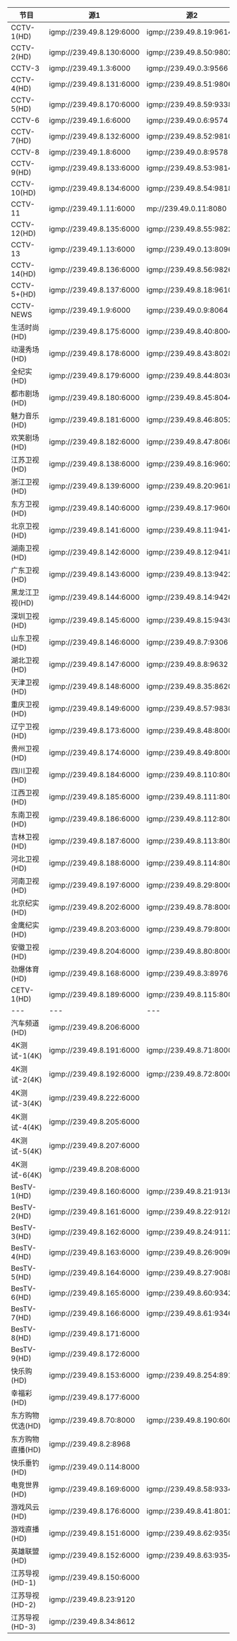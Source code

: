 
节目 | 源1 | 源2 |
---|---|---|
CCTV-1(HD) | igmp://239.49.8.129:6000 | igmp://239.49.8.19:9614
CCTV-2(HD) | igmp://239.49.8.130:6000 | igmp://239.49.8.50:9802
CCTV-3 | igmp://239.49.1.3:6000 | igmp://239.49.0.3:9566
CCTV-4(HD) | igmp://239.49.8.131:6000 | igmp://239.49.8.51:9806
CCTV-5(HD) | igmp://239.49.8.170:6000 | igmp://239.49.8.59:9338
CCTV-6 | igmp://239.49.1.6:6000 | igmp://239.49.0.6:9574
CCTV-7(HD) | igmp://239.49.8.132:6000 | igmp://239.49.8.52:9810
CCTV-8 | igmp://239.49.1.8:6000 | igmp://239.49.0.8:9578
CCTV-9(HD) | igmp://239.49.8.133:6000 | igmp://239.49.8.53:9814
CCTV-10(HD) | igmp://239.49.8.134:6000 | igmp://239.49.8.54:9818
CCTV-11 | igmp://239.49.1.11:6000 | mp://239.49.0.11:8080
CCTV-12(HD) | igmp://239.49.8.135:6000 | igmp://239.49.8.55:9822
CCTV-13 | igmp://239.49.1.13:6000 | igmp://239.49.0.13:8096
CCTV-14(HD) | igmp://239.49.8.136:6000 | igmp://239.49.8.56:9826
CCTV-5+(HD) | igmp://239.49.8.137:6000 | igmp://239.49.8.18:9610
CCTV-NEWS | igmp://239.49.1.9:6000 | igmp://239.49.0.9:8064
生活时尚(HD) | igmp://239.49.8.175:6000 | igmp://239.49.8.40:8004
动漫秀场(HD) | igmp://239.49.8.178:6000 | igmp://239.49.8.43:8028
全纪实(HD) | igmp://239.49.8.179:6000 | igmp://239.49.8.44:8036
都市剧场(HD) | igmp://239.49.8.180:6000 | igmp://239.49.8.45:8044
魅力音乐(HD) | igmp://239.49.8.181:6000 | igmp://239.49.8.46:8052
欢笑剧场(HD) | igmp://239.49.8.182:6000 | igmp://239.49.8.47:8060
江苏卫视(HD) | igmp://239.49.8.138:6000 | igmp://239.49.8.16:9602
浙江卫视(HD) | igmp://239.49.8.139:6000 | igmp://239.49.8.20:9618
东方卫视(HD) | igmp://239.49.8.140:6000 | igmp://239.49.8.17:9606
北京卫视(HD) | igmp://239.49.8.141:6000 | igmp://239.49.8.11:9414
湖南卫视(HD) | igmp://239.49.8.142:6000 | igmp://239.49.8.12:9418
广东卫视(HD) | igmp://239.49.8.143:6000 | igmp://239.49.8.13:9422
黑龙江卫视(HD) | igmp://239.49.8.144:6000 | igmp://239.49.8.14:9426
深圳卫视(HD) | igmp://239.49.8.145:6000 | igmp://239.49.8.15:9430
山东卫视(HD) | igmp://239.49.8.146:6000 | igmp://239.49.8.7:9306
湖北卫视(HD) | igmp://239.49.8.147:6000 | igmp://239.49.8.8:9632
天津卫视(HD) | igmp://239.49.8.148:6000 | igmp://239.49.8.35:8620
重庆卫视(HD) | igmp://239.49.8.149:6000 | igmp://239.49.8.57:9830
辽宁卫视(HD) | igmp://239.49.8.173:6000 | igmp://239.49.8.48:8000
贵州卫视(HD) | igmp://239.49.8.174:6000 | igmp://239.49.8.49:8000
四川卫视(HD) | igmp://239.49.8.184:6000 | igmp://239.49.8.110:8000
江西卫视(HD) | igmp://239.49.8.185:6000 | igmp://239.49.8.111:8000
东南卫视(HD) | igmp://239.49.8.186:6000 | igmp://239.49.8.112:8000
吉林卫视(HD) | igmp://239.49.8.187:6000 | igmp://239.49.8.113:8000
河北卫视(HD) | igmp://239.49.8.188:6000 | igmp://239.49.8.114:8000
河南卫视(HD) | igmp://239.49.8.197:6000 | igmp://239.49.8.29:8000
北京纪实(HD) | igmp://239.49.8.202:6000 | igmp://239.49.8.78:8000
金鹰纪实(HD) | igmp://239.49.8.203:6000 | igmp://239.49.8.79:8000
安徽卫视(HD) | igmp://239.49.8.204:6000 | igmp://239.49.8.80:8000
劲爆体育(HD) | igmp://239.49.8.168:6000 | igmp://239.49.8.3:8976
CETV-1(HD) | igmp://239.49.8.189:6000 | igmp://239.49.8.115:8000
---|---|---|
汽车频道(HD) | igmp://239.49.8.206:6000 | 
4K测试-1(4K) | igmp://239.49.8.191:6000 | igmp://239.49.8.71:8000
4K测试-2(4K) | igmp://239.49.8.192:6000 | igmp://239.49.8.72:8000
4K测试-3(4K) | igmp://239.49.8.222:6000 | 
4K测试-4(4K) | igmp://239.49.8.205:6000 | 
4K测试-5(4K) | igmp://239.49.8.207:6000 | 
4K测试-6(4K) | igmp://239.49.8.208:6000 | 
BesTV-1(HD) | igmp://239.49.8.160:6000 | igmp://239.49.8.21:9136
BesTV-2(HD) | igmp://239.49.8.161:6000 | igmp://239.49.8.22:9128
BesTV-3(HD) | igmp://239.49.8.162:6000 | igmp://239.49.8.24:9112
BesTV-4(HD) | igmp://239.49.8.163:6000 | igmp://239.49.8.26:9096
BesTV-5(HD) | igmp://239.49.8.164:6000 | igmp://239.49.8.27:9088
BesTV-6(HD) | igmp://239.49.8.165:6000 | igmp://239.49.8.60:9342
BesTV-7(HD) | igmp://239.49.8.166:6000 | igmp://239.49.8.61:9346
BesTV-8(HD) | igmp://239.49.8.171:6000 | 
BesTV-9(HD) | igmp://239.49.8.172:6000 | 
快乐购(HD) | igmp://239.49.8.153:6000 | igmp://239.49.8.254:8916
幸福彩(HD) | igmp://239.49.8.177:6000 | 
东方购物优选(HD) | igmp://239.49.8.70:8000 | igmp://239.49.8.190:6000
东方购物直播(HD) | igmp://239.49.8.2:8968 | 
快乐垂钓(HD) | igmp://239.49.0.114:8000 | 
电竞世界(HD) | igmp://239.49.8.169:6000 | igmp://239.49.8.58:9334
游戏风云(HD) | igmp://239.49.8.176:6000 | igmp://239.49.8.41:8012
游戏直播(HD) | igmp://239.49.8.151:6000 | igmp://239.49.8.62:9350
英雄联盟(HD) | igmp://239.49.8.152:6000 | igmp://239.49.8.63:9354
江苏导视(HD-1) | igmp://239.49.8.150:6000 | 
江苏导视(HD-2) | igmp://239.49.8.23:9120 | 
江苏导视(HD-3) | igmp://239.49.8.34:8612 | 



